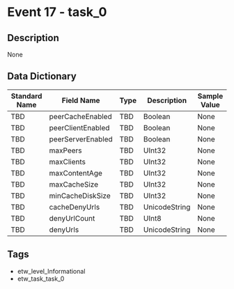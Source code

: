 # Event 17 - task_0

## Description
None

## Data Dictionary
|Standard Name|Field Name|Type|Description|Sample Value|
|---|---|---|---|---|
|TBD|peerCacheEnabled|TBD|Boolean|None|None|
|TBD|peerClientEnabled|TBD|Boolean|None|None|
|TBD|peerServerEnabled|TBD|Boolean|None|None|
|TBD|maxPeers|TBD|UInt32|None|None|
|TBD|maxClients|TBD|UInt32|None|None|
|TBD|maxContentAge|TBD|UInt32|None|None|
|TBD|maxCacheSize|TBD|UInt32|None|None|
|TBD|minCacheDiskSize|TBD|UInt32|None|None|
|TBD|cacheDenyUrls|TBD|UnicodeString|None|None|
|TBD|denyUrlCount|TBD|UInt8|None|None|
|TBD|denyUrls|TBD|UnicodeString|None|None|

## Tags
* etw_level_Informational
* etw_task_task_0